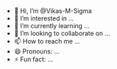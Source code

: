 - 👋 Hi, I’m @Vikas-M-Sigma
- 👀 I’m interested in ...
- 🌱 I’m currently learning ...
- 💞️ I’m looking to collaborate on ...
- 📫 How to reach me ...
- 😄 Pronouns: ...
- ⚡ Fun fact: ...

<!---
Vikas-M-Sigma/Vikas-M-Sigma is a ✨ special ✨ repository because its `README.md` (this file) appears on your GitHub profile.
You can click the Preview link to take a look at your changes.
--->
